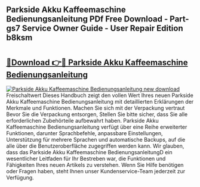 ## Parkside Akku Kaffeemaschine Bedienungsanleitung PDf Free Download - Part-gs7 Service Owner Guide - User Repair Edition b8ksm

# <h2><a href="http://df4uve.blite.top/?on=Parkside+Akku+Kaffeemaschine+Bedienungsanleitung">🔗Download 👉🔴 Parkside Akku Kaffeemaschine Bedienungsanleitung</a></h2>

[![Parkside Akku Kaffeemaschine Bedienungsanleitung new download](https://i.imgur.com/lujVjoI.png)](http://df4uve.blite.top/?on=Parkside+Akku+Kaffeemaschine+Bedienungsanleitung)
Freischaltwert Dieses Handbuch zeigt den vollen Wert Ihres neuen Parkside Akku Kaffeemaschine Bedienungsanleitung mit detaillierten Erklärungen der Merkmale und Funktionen. Machen Sie sich mit der Verpackung vertraut Bevor Sie die Verpackung entsorgen, Stellen Sie bitte sicher, dass Sie alle erforderlichen Zubehörteile aufbewahrt haben. Parkside Akku Kaffeemaschine Bedienungsanleitung verfügt über eine Reihe erweiterter Funktionen, darunter Sprachbefehle, anpassbare Einstellungen, Unterstützung für mehrere Sprachen und automatische Backups, auf die alle über die Benutzeroberfläche zugegriffen werden kann. Wir glauben, dass das Parkside Akku Kaffeemaschine BedienungsanleitungD ein wesentlicher Leitfaden für Ihr Bestreben war, die Funktionen und Fähigkeiten Ihres neuen Artikels zu verstehen. Wenn Sie Hilfe benötigen oder Fragen haben, steht Ihnen unser Kundenservice-Team jederzeit zur Verfügung.

